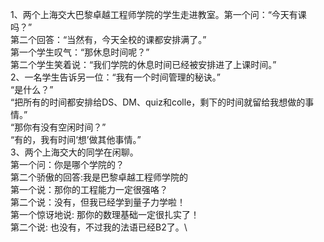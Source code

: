 1、两个上海交大巴黎卓越工程师学院的学生走进教室。第一个问：“今天有课吗？”\
第二个回答：“当然有，今天全校的课都安排满了。”\
第一个学生叹气：“那休息时间呢？”\
第二个学生笑着说：“我们学院的休息时间已经被安排进了上课时间。”\
2、一名学生告诉另一位：“我有一个时间管理的秘诀。”\
“是什么？”\
“把所有的时间都安排给DS、DM、quiz和colle，剩下的时间就留给我想做的事情。”\
“那你有没有空闲时间？”\
“有的，我有时间‘想’做其他事情。”\
3、两个上海交大的同学在闲聊。\
第一个问：你是哪个学院的？\
第二个骄傲的回答:我是巴黎卓越工程师学院的\
第一个说：那你的工程能力一定很强咯？\
第二个说：没有，但我已经学到量子力学啦！\
第一个惊讶地说: 那你的数理基础一定很扎实了！\
第二个说: 也没有，不过我的法语已经B2了。\
